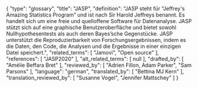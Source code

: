 {
    "type": "glossary",
    "title": "JASP",
    "definition": "JASP steht für “Jeffrey's Amazing Statistics Program” und ist nach Sir Harold Jeffreys benannt. Es handelt sich um eine freie und quelloffene Software für Datenanalyse. JASP stützt sich auf eine graphische Benutzeroberfläche und bietet sowohl Nullhypothesentests als auch deren Bayes’sche Gegenstücke. JASP unterstützt die Reproduzierbarkeit von Forschungsergebnissen, indem es die Daten, den Code, die Analysen und die Ergebnisse in einer einzigen Datei speichert.",
    "related_terms": [
        "Jamovi",
        "Open source"
    ],
    "references": [
        "JASP2020"
    ],
    "alt_related_terms": [
        null
    ],
    "drafted_by": [
        "Amélie Beffara Bret"
    ],
    "reviewed_by": [
        "Adrien Fillon, Adam Parker",
        "Sam Parsons"
    ],
    "language": "german",
    "translated_by": [
        "Bettina MJ Kern"
    ],
    "translation_reviewed_by": [
        "Susanne Vogel",
        "Jennifer Mattschey"
    ]
}